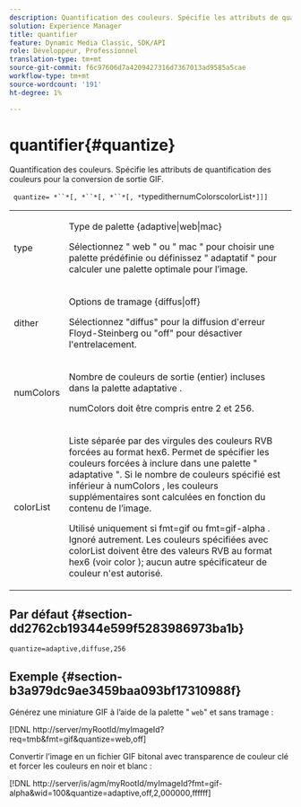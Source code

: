 ```yaml
---
description: Quantification des couleurs. Spécifie les attributs de quantification des couleurs pour la conversion de sortie GIF.
solution: Experience Manager
title: quantifier
feature: Dynamic Media Classic, SDK/API
role: Développeur, Professionnel
translation-type: tm+mt
source-git-commit: f6c97606d7a4209427316d7367013ad9585a5cae
workflow-type: tm+mt
source-wordcount: '191'
ht-degree: 1%

---
```



# quantifier{#quantize}

Quantification des couleurs. Spécifie les attributs de quantification des couleurs pour la conversion de sortie GIF.

` quantize= *``*[, *``*[, *``*[, *`typedithernumColorscolorList`*]]]`

<table id="simpletable_6BF155FCB8224E7EBFC8D8375AD26A71"> 
 <tr class="strow"> 
  <td class="stentry"> <p> <span class="codeph"> <span class="varname"> type  </span> </span> </p> </td> 
  <td class="stentry"> <p> <span class="codeph"> Type de  </span> palette {adaptive|web|mac} </p> <p>Sélectionnez " <span class="codeph"> web </span>" ou " <span class="codeph"> mac </span>" pour choisir une palette prédéfinie ou définissez " <span class="codeph"> adaptatif </span>" pour calculer une palette optimale pour l’image. </p> </td> 
 </tr> 
 <tr class="strow"> 
  <td class="stentry"> <p> <span class="codeph"> <span class="varname"> dither  </span> </span> </p> </td> 
  <td class="stentry"> <p> <span class="codeph"> Options de  </span> tramage {diffus|off} </p> <p>Sélectionnez "diffus" pour la diffusion d'erreur Floyd-Steinberg ou "off" pour désactiver l'entrelacement. </p> </td> 
 </tr> 
 <tr class="strow"> 
  <td class="stentry"> <p> <span class="codeph"> <span class="varname"> numColors  </span> </span> </p> </td> 
  <td class="stentry"> <p>Nombre de couleurs de sortie (entier) incluses dans la palette adaptative <span class="codeph"> </span>. </p> <p> <span class="codeph"> <span class="varname"> numColors  </span> </span> doit être compris entre 2 et 256. </p> </td> 
 </tr> 
 <tr class="strow"> 
  <td class="stentry"> <p> <span class="codeph"> <span class="varname"> colorList  </span> </span> </p> </td> 
  <td class="stentry"> <p>Liste séparée par des virgules des couleurs RVB forcées au format hex6. Permet de spécifier les couleurs forcées à inclure dans une palette " <span class="codeph"> adaptative </span>". Si le nombre de couleurs spécifié est inférieur à <span class="codeph"> numColors </span>, les couleurs supplémentaires sont calculées en fonction du contenu de l’image. </p> <p>Utilisé uniquement si <span class="codeph"> fmt=gif </span> ou <span class="codeph"> fmt=gif-alpha </span>. Ignoré autrement. Les couleurs spécifiées avec <span class="codeph"> <span class="varname"> colorList </span> </span> doivent être des valeurs RVB au format hex6 (voir <span class="codeph"> color </span>); aucun autre spécificateur de couleur n'est autorisé. </p> </td> 
 </tr> 
</table>

## Par défaut {#section-dd2762cb19344e599f5283986973ba1b}

`quantize=adaptive,diffuse,256`

## Exemple {#section-b3a979dc9ae3459baa093bf17310988f}

Générez une miniature GIF à l’aide de la palette &quot; `web`&quot; et sans tramage :

[!DNL http://server/myRootId/myImageId?req=tmb&fmt=gif&quantize=web,off]

Convertir l’image en un fichier GIF bitonal avec transparence de couleur clé et forcer les couleurs en noir et blanc :

[!DNL http://server/is/agm/myRootId/myImageId?fmt=gif-alpha&wid=100&quantize=adaptive,off,2,000000,ffffff]
